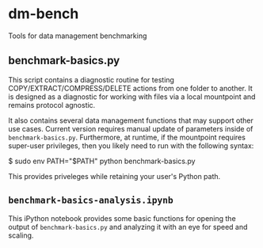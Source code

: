 # dm-bench
Tools for data management benchmarking

## benchmark-basics.py
This script contains a diagnostic routine for testing
COPY/EXTRACT/COMPRESS/DELETE actions from one folder to another. It is designed
as a diagnostic for working with files via a local mountpoint and remains
protocol agnostic.

It also contains several data management functions that may support other use
cases. Current version requires manual update of parameters inside of
`benchmark-basics.py`. Furthermore, at runtime, if the mountpoint requires
super-user privileges, then you likely need to run with the following syntax:

   $ sudo env PATH="$PATH" python benchmark-basics.py 

This provides priveleges while retaining your user's Python path.

## `benchmark-basics-analysis.ipynb`
This iPython notebook provides some basic functions for opening the output of
`benchmark-basics.py` and analyzing it with an eye for speed and scaling.

